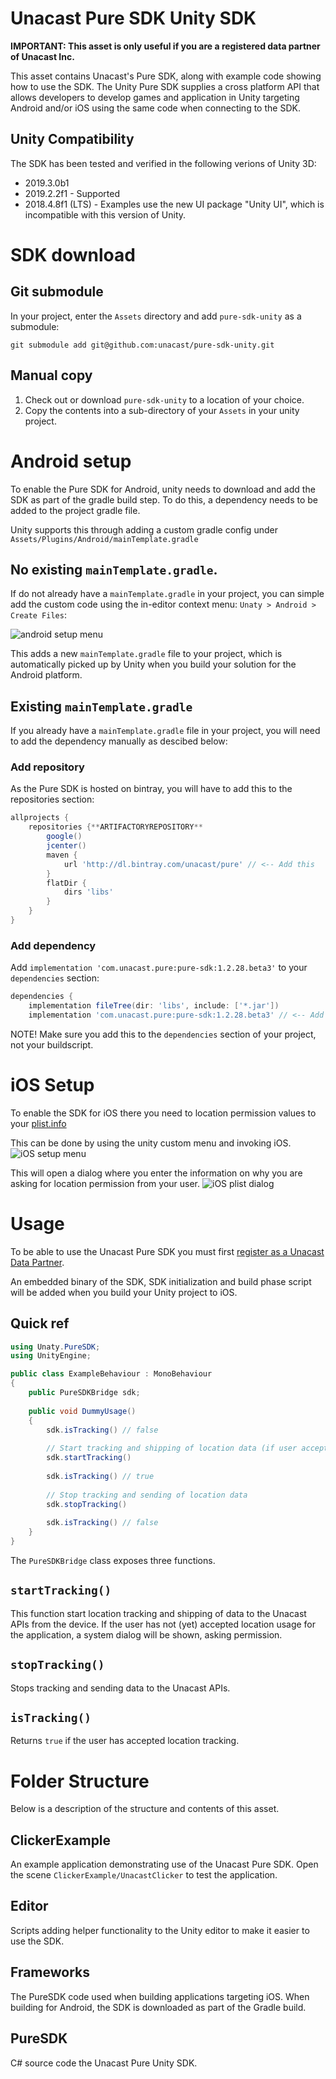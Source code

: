 # Unacast Pure SDK Unity SDK
**IMPORTANT: This asset is only useful if you are a registered data partner of Unacast Inc.**

This asset contains Unacast's Pure SDK, along with example code showing how to use the SDK. 
The Unity Pure SDK supplies a cross platform API that allows developers to develop games and application 
in Unity targeting Android and/or iOS using the same code when connecting to the SDK.  

## Unity Compatibility
The SDK has been tested and verified in the following verions of Unity 3D:
- 2019.3.0b1
- 2019.2.2f1 - Supported
- 2018.4.8f1 (LTS) - Examples use the new UI package "Unity UI", which is incompatible with this version of Unity.


# SDK download

## Git submodule
In your project, enter the  `Assets` directory and add `pure-sdk-unity` as a submodule:
```
git submodule add git@github.com:unacast/pure-sdk-unity.git
```
    
## Manual copy
1. Check out or download `pure-sdk-unity` to a location of your choice.
2. Copy the contents into a sub-directory of your `Assets` in your unity project.

# Android setup
To enable the Pure SDK for Android, unity needs to download and add the SDK as part of the gradle build step. 
To do this, a dependency needs to be added to the project gradle file. 

Unity supports this through adding a custom gradle config under `Assets/Plugins/Android/mainTemplate.gradle`

## No existing `mainTemplate.gradle`.
If do not already have a `mainTemplate.gradle` in your project, you can simple add the custom code using the in-editor context menu:
`Unaty > Android > Create Files`:

![android setup menu](android_menu.png)

This adds a new `mainTemplate.gradle` file to your project, which is automatically picked up by Unity when you build your solution for the Android platform.

## Existing `mainTemplate.gradle`
If you already have a `mainTemplate.gradle` file in your project, you will need to add the dependency manually as descibed below:

### Add repository
As the Pure SDK is hosted on bintray, you will have to add this to the repositories section:

```groovy
allprojects {
    repositories {**ARTIFACTORYREPOSITORY**
        google()
        jcenter()
        maven {
            url 'http://dl.bintray.com/unacast/pure' // <-- Add this
        }         
        flatDir {
            dirs 'libs'
        }
    }
}
``` 

### Add dependency
Add `implementation 'com.unacast.pure:pure-sdk:1.2.28.beta3'` to your `dependencies` section: 

```groovy
dependencies {
    implementation fileTree(dir: 'libs', include: ['*.jar'])
    implementation 'com.unacast.pure:pure-sdk:1.2.28.beta3' // <-- Add this
```
NOTE! Make sure you add this to the `dependencies` section of your project, not your buildscript. 

# iOS Setup
To enable the SDK for iOS there you need to location permission values to your [plist.info](https://developer.apple.com/library/archive/documentation/General/Reference/InfoPlistKeyReference/Articles/AboutInformationPropertyListFiles.html) 

This can be done by using the unity custom menu and invoking iOS.
![iOS setup menu](ios_menu.png)

This will open a dialog where you enter the information on why you are asking for location permission from your user.
![iOS plist dialog](ios_plist.png)
# Usage
To be able to use the Unacast Pure SDK you must first [register as a Unacast Data Partner](https://unacastssp.itera-research.com).

An embedded binary of the SDK, SDK initialization and build phase script will be added when you build your Unity project to iOS. 
## Quick ref

```csharp
using Unaty.PureSDK;
using UnityEngine;

public class ExampleBehaviour : MonoBehaviour
{
    public PureSDKBridge sdk; 
    
    public void DummyUsage()
    {
        sdk.isTracking() // false
        
        // Start tracking and shipping of location data (if user accepts system dialog)
        sdk.startTracking()
        
        sdk.isTracking() // true
        
        // Stop tracking and sending of location data
        sdk.stopTracking() 
        
        sdk.isTracking() // false
    } 
}
```

The `PureSDKBridge` class exposes three functions.

## `startTracking()`
This function start location tracking and shipping of data to the Unacast APIs from the device. If the user has not (yet) accepted 
location usage for the application, a system dialog will be shown, asking permission.

## `stopTracking()`
Stops tracking and sending data to the Unacast APIs. 

## `isTracking()`
Returns `true` if the user has accepted location tracking.

# Folder Structure
Below is a description of the structure and contents of this asset.

## ClickerExample
An example application demonstrating use of the Unacast Pure SDK. 
Open the scene `ClickerExample/UnacastClicker` to test the application.

## Editor
Scripts adding helper functionality to the Unity editor to make it easier to use the SDK.

## Frameworks
The PureSDK code used when building applications targeting iOS.
When building for Android, the SDK is downloaded as part of the Gradle build.

## PureSDK
C# source code the Unacast Pure Unity SDK.
